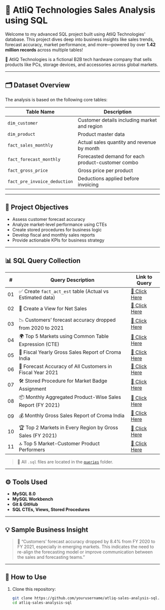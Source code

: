 # 🧠 AtliQ Technologies Sales Analysis using SQL

Welcome to my advanced SQL project built using AtliQ Technologies' database. This project dives deep into business insights like sales trends, forecast accuracy, market performance, and more—powered by over **1.42 million records** across multiple tables!

💼 AtliQ Technologies is a fictional B2B tech hardware company that sells products like PCs, storage devices, and accessories across global markets.

---

## 🗂️ Dataset Overview

The analysis is based on the following core tables:

| Table Name                | Description                                           |
|---------------------------|-------------------------------------------------------|
| `dim_customer`            | Customer details including market and region         |
| `dim_product`             | Product master data                                  |
| `fact_sales_monthly`     | Actual sales quantity and revenue by month           |
| `fact_forecast_monthly`  | Forecasted demand for each product-customer combo    |
| `fact_gross_price`       | Gross price per product                              |
| `fact_pre_invoice_deduction` | Deductions applied before invoicing              |

---

## 📌 Project Objectives

- Assess customer forecast accuracy
- Analyze market-level performance using CTEs
- Create stored procedures for business logic
- Develop fiscal and monthly sales reports
- Provide actionable KPIs for business strategy

---

## 📊 SQL Query Collection

| #  | Query Description                                                                  | Link to Query |
|----|-------------------------------------------------------------------------------------|---------------|
| 01 | ✅ Create `fact_act_est` table (Actual vs Estimated data)                          | [🔎 Click Here](queries/01_create_fact_act_est.sql) |
| 02 | 📄 Create a View for Net Sales                                                     | [🔎 Click Here](queries/02_view_net_sales.sql) |
| 03 | 📉 Customers’ forecast accuracy dropped from 2020 to 2021                          | [🔎 Click Here](queries/03_forecast_accuracy_drop.sql) |
| 04 | 🌍 Top 5 Markets using Common Table Expression (CTE)                               | [🔎 Click Here](queries/04_top_5_market_cte.sql) |
| 05 | 📆 Fiscal Yearly Gross Sales Report of Croma India                                 | [🔎 Click Here](queries/05_fy_gross_sales_report.sql) |
| 06 | 🎯 Forecast Accuracy of All Customers in Fiscal Year 2021                          | [🔎 Click Here](queries/06_fy2021_forecast_accuracy.sql) |
| 07 | 🛠️ Stored Procedure for Market Badge Assignment                                    | [🔎 Click Here](queries/07_sp_market_badge.sql) |
| 08 | 📦 Monthly Aggregated Product-Wise Sales Report (FY 2021)                          | [🔎 Click Here](queries/08_monthly_agg_product_sales.sql) |
| 09 | 💰 Monthly Gross Sales Report of Croma India                                       | [🔎 Click Here](queries/09_monthly_gross_sales_report.sql) |
| 10 | 🏆 Top 2 Markets in Every Region by Gross Sales (FY 2021)                          | [🔎 Click Here](queries/10_top2_market_per_region.sql) |
| 11 | 🔝 Top 5 Market-Customer Product Performers                                         | [🔎 Click Here](queries/11_top5_market_customer_products.sql) |

> 📁 All `.sql` files are located in the [`queries`](./queries/) folder.

---

## ⚙️ Tools Used

- **MySQL 8.0**
- **MySQL Workbench**
- **Git & GitHub**
- **SQL CTEs, Views, Stored Procedures**

---

## 💡 Sample Business Insight

> 🧾 “Customers’ forecast accuracy dropped by 8.4% from FY 2020 to FY 2021, especially in emerging markets. This indicates the need to re-align the forecasting model or improve communication between the sales and forecasting teams.”

---

## 🚀 How to Use

1. Clone this repository:
   ```bash
   git clone https://github.com/yourusername/atliq-sales-analysis-sql.git
   cd atliq-sales-analysis-sql
